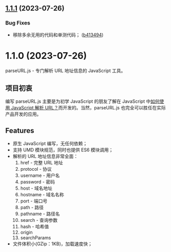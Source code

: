 ## [1.1.1](https://github.com/yaohaixiao/parseURL.js/compare/1.1.0...1.1.1) (2023-07-26)


### Bug Fixes

* 移除多余无用的代码和单测代码； ([b413494](https://github.com/yaohaixiao/parseURL.js/commit/b413494f1e631c81fe77213983f29d7efd76f998))



# 1.1.0 (2023-07-26)

parseURL.js - 专门解析 URL 地址信息的 JavaScript 工具。

## 项目初衷

编写 parseURL.js 主要是为初学 JavaScript 的朋友了解在 JavaScript 中[如何使用 JavaScript 解析 URL？](http://www.yaohaixiao.com/blog/how-to-parse-url-in-javascript/)而开发的。当然，parseURL.js 也完全可以胜任在实际产品开发的应用。


## Features


- 原生 JavaScript 编写，无任何依赖；
- 支持 UMD 模块规范，同时也提供 ES6 模块调用；
- 解析的 URL 地址信息非常全面：
    1. href - 完整 URL 地址
    2. protocol - 协议
    3. username - 用户名
    4. password - 密码
    5. host - 域名地址
    6. hostname - 域名名称
    7. port - 端口号
    8. path - 路径
    9. pathname - 路径名
    10. search - 查询参数
    11. hash - 哈希值
    12. origin
    13. searchParams
- 文件体积小(GZip：1KB)，加载速度快；

